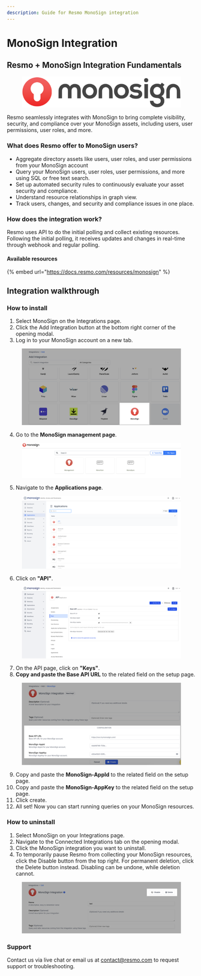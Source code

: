 ```yaml
---
description: Guide for Resmo MonoSign integration
---
```


# MonoSign Integration

## Resmo + MonoSign Integration Fundamentals

<figure><img src="../.gitbook/assets/monosign-logo.png" alt=""><figcaption></figcaption></figure>

Resmo seamlessly integrates with MonoSign to bring complete visibility, security, and compliance over your MonoSign assets, including users, user permissions, user roles, and more.

### What does Resmo offer to MonoSign users?

* Aggregate directory assets like users, user roles, and user permissions from your MonoSign account
* Query your MonoSign users, user roles, user permissions, and more using SQL or free text search.
* Set up automated security rules to continuously evaluate your asset security and compliance.
* Understand resource relationships in graph view.
* Track users, changes, and security and compliance issues in one place.&#x20;

### How does the integration work?

Resmo uses API to do the initial polling and collect existing resources. Following the initial polling, it receives updates and changes in real-time through webhook and regular polling.

#### Available resources

{% embed url="https://docs.resmo.com/resources/monosign" %}

## Integration walkthrough

### How to install

1. Select MonoSign on the Integrations page.
2. Click the Add Integration button at the bottom right corner of the opening modal.
3. Log in to your MonoSign account on a new tab.

<figure><img src="../.gitbook/assets/add-monosign.png" alt=""><figcaption></figcaption></figure>

4. Go to the **MonoSign management page**.

<figure><img src="../.gitbook/assets/monosign-management-screen.png" alt=""><figcaption></figcaption></figure>

5. Navigate to the **Applications page**.

<figure><img src="../.gitbook/assets/monosign-apps-screen (1).png" alt=""><figcaption></figcaption></figure>

6. Click on **"API"**.

<figure><img src="../.gitbook/assets/api-keys (1).png" alt=""><figcaption></figcaption></figure>

7. On the API page, click on **"Keys"**.
8. **Copy and paste the Base API URL** to the related field on the setup page.

<figure><img src="../.gitbook/assets/monosign-config.png" alt=""><figcaption></figcaption></figure>

9. Copy and paste the **MonoSign-AppId** to the related field on the setup page.
10. Copy and paste the **MonoSign-AppKey** to the related field on the setup page.
11. Click create.
12. All set! Now you can start running queries on your MonoSign resources.

### How to uninstall

1. Select MonoSign on your Integrations page.
2. Navigate to the Connected Integrations tab on the opening modal.
3. Click the MonoSign integration you want to uninstall.
4. To temporarily pause Resmo from collecting your MonoSign resources, click the Disable button from the top right. For permanent deletion, click the Delete button instead. Disabling can be undone, while deletion cannot.

<figure><img src="../.gitbook/assets/delete-disable-monosign-integration.png" alt=""><figcaption></figcaption></figure>

### Support

Contact us via live chat or email us at contact@resmo.com to request support or troubleshooting.&#x20;

